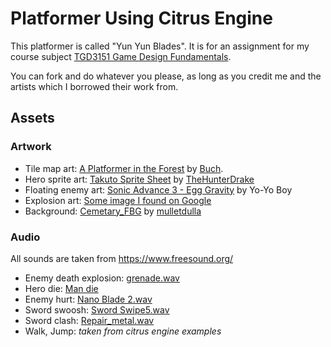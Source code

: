 Platformer Using Citrus Engine
====================================

This platformer is called "Yun Yun Blades". It is for an assignment for my course subject [TGD3151 Game Design Fundamentals](http://fci.mmu.edu.my/subject/subjectdetails.php?sid=TGD3151).

You can fork and do whatever you please, as long as you credit me and the artists which I borrowed their work from.

## Assets

### Artwork
- Tile map art: [A Platformer in the Forest](http://opengameart.org/content/a-platformer-in-the-forest) by [Buch](http://opengameart.org/users/buch).
- Hero sprite art: [Takuto Sprite Sheet](http://thehunterdrake.deviantart.com/art/Takuto-Sprite-Sheet-615977356) by [TheHunterDrake](http://thehunterdrake.deviantart.com/)
- Floating enemy art: [Sonic Advance 3 - Egg Gravity](http://www.spriters-resource.com/game_boy_advance/sonicadv3/sheet/43670/) by Yo-Yo Boy
- Explosion art: [Some image I found on Google](http://1.bp.blogspot.com/-h4gHvGnPfH0/UmFUg1riZlI/AAAAAAAAAFU/FGgUImTIGbU/s640/explosjon3.png)
- Background: [Cemetary_FBG](http://www.mulletdulla.com/assets/img/portfolio/full/parallax/Cemetary_FBG.png) by [mulletdulla](http://www.mulletdulla.com/)

### Audio
All sounds are taken from https://www.freesound.org/
- Enemy death explosion: [grenade.wav](https://www.freesound.org/people/ljudman/sounds/33245/)
- Hero die: [Man die](https://www.freesound.org/people/thestigmata/sounds/202037/)
- Enemy hurt: [Nano Blade 2.wav](https://www.freesound.org/people/ejfortin/sounds/49681/)
- Sword swoosh: [Sword Swipe5.wav](https://www.freesound.org/people/LukeSharples/sounds/209127/)
- Sword clash: [Repair_metal.wav](https://www.freesound.org/people/zbig77/sounds/244985/)
- Walk, Jump: *taken from citrus engine examples*
